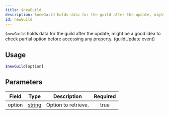 ```yaml
---
title: $newGuild
description: $newGuild holds data for the guild after the update, might be a good idea to check partial option before accessing any property. (guildUpdate event)
id: newGuild
---
```


`$newGuild` holds data for the guild after the update, might be a good idea to check partial option before accessing any
property. (guildUpdate event)

## Usage

```php
$newGuild[option]
```

## Parameters

| Field  | Type                                                                                              | Description         | Required |
| ------ | ------------------------------------------------------------------------------------------------- | ------------------- | :------: |
| option | [string](https://developer.mozilla.org/en-US/docs/Web/JavaScript/Reference/Global_Objects/String) | Option to retrieve. |   true   |
